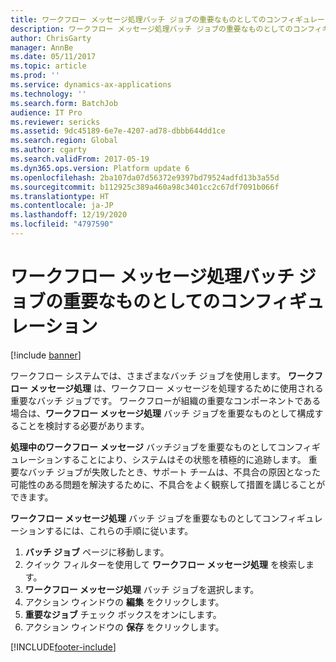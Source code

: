 ```yaml
---
title: ワークフロー メッセージ処理バッチ ジョブの重要なものとしてのコンフィギュレーション
description: ワークフロー メッセージ処理バッチ ジョブの重要なものとしてのコンフィギュレーション
author: ChrisGarty
manager: AnnBe
ms.date: 05/11/2017
ms.topic: article
ms.prod: ''
ms.service: dynamics-ax-applications
ms.technology: ''
ms.search.form: BatchJob
audience: IT Pro
ms.reviewer: sericks
ms.assetid: 9dc45189-6e7e-4207-ad78-dbbb644dd1ce
ms.search.region: Global
ms.author: cgarty
ms.search.validFrom: 2017-05-19
ms.dyn365.ops.version: Platform update 6
ms.openlocfilehash: 2ba107da07d56372e9397bd79524adfd13b3a55d
ms.sourcegitcommit: b112925c389a460a98c3401cc2c67df7091b066f
ms.translationtype: HT
ms.contentlocale: ja-JP
ms.lasthandoff: 12/19/2020
ms.locfileid: "4797590"
---
```

# <a name="configure-the-workflow-message-processing-batch-job-as-critical"></a>ワークフロー メッセージ処理バッチ ジョブの重要なものとしてのコンフィギュレーション

[!include [banner](../includes/banner.md)]

ワークフロー システムでは、さまざまなバッチ ジョブを使用します。 **ワークフロー メッセージ処理** は、ワークフロー メッセージを処理するために使用される重要なバッチ ジョブです。 ワークフローが組織の重要なコンポーネントである場合は、**ワークフロー メッセージ処理** バッチ ジョブを重要なものとして構成することを検討する必要があります。

**処理中のワークフロー メッセージ** バッチジョブを重要なものとしてコンフィギュレーションすることにより、システムはその状態を積極的に追跡します。 重要なバッチ ジョブが失敗したとき、サポート チームは、不具合の原因となった可能性のある問題を解決するために、不具合をよく観察して措置を講じることができます。

**ワークフロー メッセージ処理** バッチ ジョブを重要なものとしてコンフィギュレーションするには、これらの手順に従います。

1. **バッチ ジョブ** ページに移動します。
2. クイック フィルターを使用して **ワークフロー メッセージ処理** を検索します。
3. **ワークフロー メッセージ処理** バッチ ジョブを選択します。
4. アクション ウィンドウの **編集** をクリックします。
5. **重要なジョブ** チェック ボックスをオンにします。
6. アクション ウィンドウの **保存** をクリックします。


[!INCLUDE[footer-include](../../../includes/footer-banner.md)]